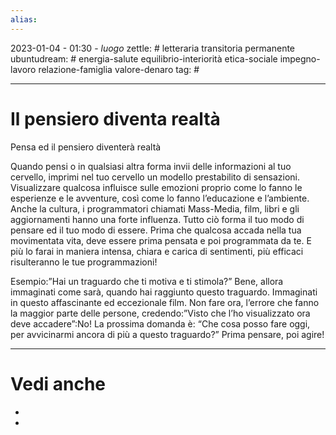 ```yaml
---
alias: 
---
```

2023-01-04 - 01:30 - *luogo*
zettle: # letteraria transitoria permanente
ubuntudream: # energia-salute equilibrio-interiorità etica-sociale impegno-lavoro relazione-famiglia valore-denaro 
tag: #

---
# Il pensiero diventa realtà

Pensa ed il pensiero diventerà realtà

Quando pensi o in qualsiasi altra forma invii delle informazioni al tuo cervello, imprimi nel tuo cervello un modello prestabilito di sensazioni. Visualizzare qualcosa influisce sulle emozioni proprio come lo fanno le esperienze e le avventure, così come lo fanno l’educazione e l’ambiente. Anche la cultura, i programmatori chiamati Mass-Media, film, libri e gli aggiornamenti hanno una forte influenza. Tutto ciò forma il tuo modo di pensare ed il tuo modo di essere. Prima che qualcosa accada nella tua movimentata vita, deve essere prima pensata e poi programmata da te. E più lo farai in maniera intensa, chiara e carica di sentimenti, più efficaci risulteranno le tue programmazioni!

Esempio:”Hai un traguardo che ti motiva e ti stimola?” Bene, allora immaginati come sarà, quando hai raggiunto questo traguardo. Immaginati in questo affascinante ed eccezionale film. Non fare ora, l’errore che fanno la maggior parte delle persone, credendo:”Visto che l’ho visualizzato ora deve accadere”:No! La prossima domanda è: “Che cosa posso fare oggi, per avvicinarmi ancora di più a questo traguardo?” Prima pensare, poi agire!


---
# Vedi anche
- 
- 